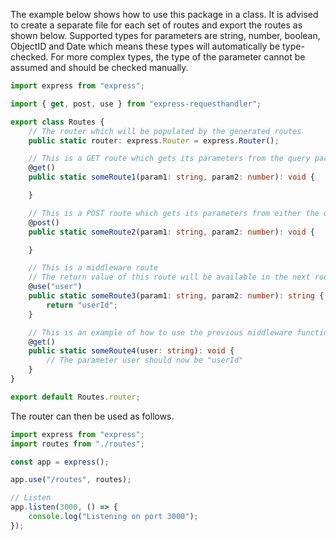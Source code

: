 The example below shows how to use this package in a class. It is advised to create a separate file for each set of routes and export the routes as shown below. Supported types for parameters are string, number, boolean, ObjectID and Date which means these types will automatically be type-checked. For more complex types, the type of the parameter cannot be assumed and should be checked manually.

```typescript
import express from "express";

import { get, post, use } from "express-requesthandler";

export class Routes {
    // The router which will be populated by the generated routes
    public static router: express.Router = express.Router();

    // This is a GET route which gets its parameters from the query parameters
    @get()
    public static someRoute1(param1: string, param2: number): void {

    }

    // This is a POST route which gets its parameters from either the query parameters or the body
    @post()
    public static someRoute2(param1: string, param2: number): void {

    }

    // This is a middleware route
    // The return value of this route will be available in the next route under the identifier "user"
    @use("user")
    public static someRoute3(param1: string, param2: number): string {
        return "userId";
    }

    // This is an example of how to use the previous middleware function
    @get()
    public static someRoute4(user: string): void {
        // The parameter user should now be "userId"
    }
}

export default Routes.router;
```

The router can then be used as follows.

```typescript
import express from "express";
import routes from "./routes";

const app = express();

app.use("/routes", routes);

// Listen
app.listen(3000, () => {
    console.log("Listening on port 3000");
});
```